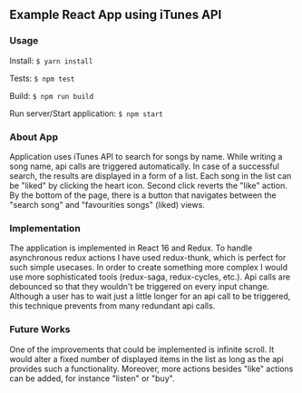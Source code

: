 ## Example React App using iTunes API

### Usage
Install: ```$ yarn install```

Tests: ```$ npm test```

Build: ```$ npm run build```

Run server/Start application: ```$ npm start```

### About App
Application uses iTunes API to search for songs by name. 
While writing a song name, api calls are triggered automatically. 
In case of a successful search, the results are displayed in a form of a list.
Each song in the list can be "liked" by clicking the heart icon. Second click reverts the "like" action.
By the bottom of the page, there is a button that navigates between the "search song" and "favourities songs" (liked) views.

### Implementation
The application is implemented in React 16 and Redux. To handle asynchronous redux actions I have used redux-thunk, which
is perfect for such simple usecases. In order to create something more complex I would use more sophisticated tools (redux-saga, redux-cycles, etc.).
Api calls are debounced so that they wouldn't be triggered on every input change. Although a user has to wait just a little longer for an api call to be triggered,
this technique prevents from many redundant api calls.

### Future Works
One of the improvements that could be implemented is infinite scroll. It would alter a fixed number of displayed items in the list as long as the api provides such a functionality.
Moreover, more actions besides "like" actions can be added, for instance "listen" or "buy".
